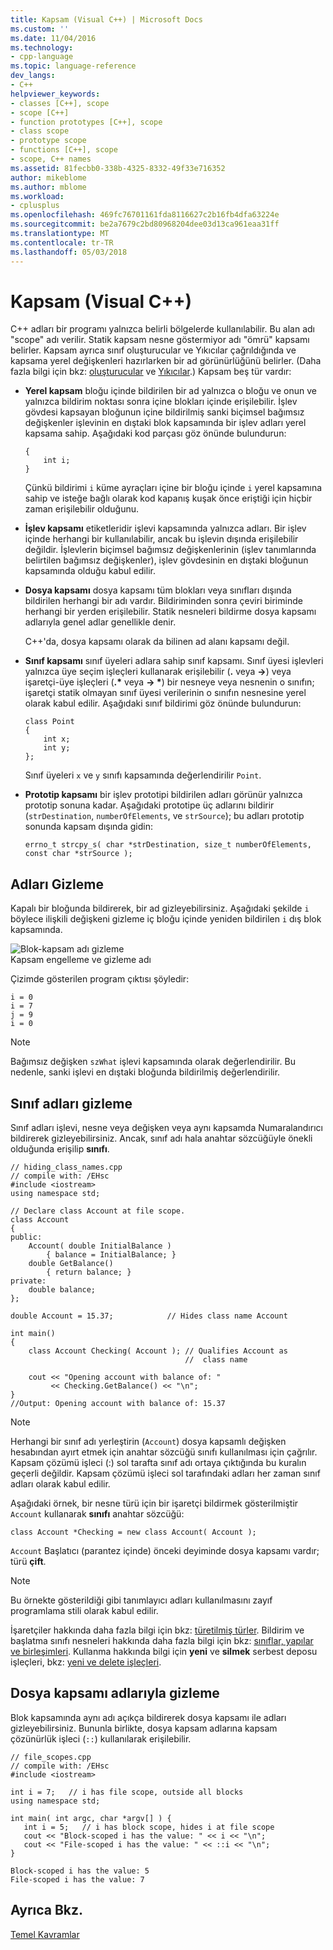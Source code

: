 ```yaml
---
title: Kapsam (Visual C++) | Microsoft Docs
ms.custom: ''
ms.date: 11/04/2016
ms.technology:
- cpp-language
ms.topic: language-reference
dev_langs:
- C++
helpviewer_keywords:
- classes [C++], scope
- scope [C++]
- function prototypes [C++], scope
- class scope
- prototype scope
- functions [C++], scope
- scope, C++ names
ms.assetid: 81fecbb0-338b-4325-8332-49f33e716352
author: mikeblome
ms.author: mblome
ms.workload:
- cplusplus
ms.openlocfilehash: 469fc76701161fda8116627c2b16fb4dfa63224e
ms.sourcegitcommit: be2a7679c2bd80968204dee03d13ca961eaa31ff
ms.translationtype: MT
ms.contentlocale: tr-TR
ms.lasthandoff: 05/03/2018
---
```

# <a name="scope-visual-c"></a>Kapsam (Visual C++)
C++ adları bir programı yalnızca belirli bölgelerde kullanılabilir. Bu alan adı "scope" adı verilir. Statik kapsam nesne göstermiyor adı "ömrü" kapsamı belirler. Kapsam ayrıca sınıf oluşturucular ve Yıkıcılar çağrıldığında ve kapsama yerel değişkenleri hazırlarken bir ad görünürlüğünü belirler. (Daha fazla bilgi için bkz: [oluşturucular](../cpp/constructors-cpp.md) ve [Yıkıcılar](../cpp/destructors-cpp.md).) Kapsam beş tür vardır:  
  
-   **Yerel kapsam** bloğu içinde bildirilen bir ad yalnızca o bloğu ve onun ve yalnızca bildirim noktası sonra içine blokları içinde erişilebilir. İşlev gövdesi kapsayan bloğunun içine bildirilmiş sanki biçimsel bağımsız değişkenler işlevinin en dıştaki blok kapsamında bir işlev adları yerel kapsama sahip. Aşağıdaki kod parçası göz önünde bulundurun:  
  
    ```  
    {  
        int i;  
    }  
    ```  
  
     Çünkü bildirimi `i` küme ayraçları içine bir bloğu içinde `i` yerel kapsamına sahip ve isteğe bağlı olarak kod kapanış kuşak önce eriştiği için hiçbir zaman erişilebilir olduğunu.  
  
-   **İşlev kapsamı** etiketleridir işlevi kapsamında yalnızca adları. Bir işlev içinde herhangi bir kullanılabilir, ancak bu işlevin dışında erişilebilir değildir. İşlevlerin biçimsel bağımsız değişkenlerinin (işlev tanımlarında belirtilen bağımsız değişkenler), işlev gövdesinin en dıştaki bloğunun kapsamında olduğu kabul edilir.  
  
-   **Dosya kapsamı** dosya kapsamı tüm blokları veya sınıfları dışında bildirilen herhangi bir adı vardır. Bildiriminden sonra çeviri biriminde herhangi bir yerden erişilebilir. Statik nesneleri bildirme dosya kapsamı adlarıyla genel adlar genellikle denir.  
  
     C++'da, dosya kapsamı olarak da bilinen ad alanı kapsamı değil.  
  
-   **Sınıf kapsamı** sınıf üyeleri adlara sahip sınıf kapsamı. Sınıf üyesi işlevleri yalnızca üye seçim işleçleri kullanarak erişilebilir (**.** veya **->**) veya işaretçi-üye işleçleri (**.\***  veya **-> \***) bir nesneye veya nesnenin o sınıfın; işaretçi statik olmayan sınıf üyesi verilerinin o sınıfın nesnesine yerel olarak kabul edilir. Aşağıdaki sınıf bildirimi göz önünde bulundurun:  
  
    ```  
    class Point  
    {  
        int x;  
        int y;  
    };  
    ```  
  
     Sınıf üyeleri `x` ve `y` sınıfı kapsamında değerlendirilir `Point`.  
  
-   **Prototip kapsamı** bir işlev prototipi bildirilen adları görünür yalnızca prototip sonuna kadar. Aşağıdaki prototipe üç adlarını bildirir (`strDestination`, `numberOfElements`, ve `strSource`); bu adları prototip sonunda kapsam dışında gidin:  
  
    ```  
    errno_t strcpy_s( char *strDestination, size_t numberOfElements, const char *strSource );  
    ```  
  
## <a name="hiding-names"></a>Adları Gizleme  
 Kapalı bir bloğunda bildirerek, bir ad gizleyebilirsiniz. Aşağıdaki şekilde `i` böylece ilişkili değişkeni gizleme iç bloğu içinde yeniden bildirilen `i` dış blok kapsamında.  
  
 ![Blok&#45;kapsam adı gizleme](../cpp/media/vc38sf1.png "vc38SF1")  
Kapsam engelleme ve gizleme adı  
  
 Çizimde gösterilen program çıktısı şöyledir:  
  
```  
i = 0  
i = 7  
j = 9  
i = 0  
```  
  
> [!NOTE]
>  Bağımsız değişken `szWhat` işlevi kapsamında olarak değerlendirilir. Bu nedenle, sanki işlevi en dıştaki bloğunda bildirilmiş değerlendirilir.  
  
## <a name="hiding-class-names"></a>Sınıf adları gizleme  
 Sınıf adları işlevi, nesne veya değişken veya aynı kapsamda Numaralandırıcı bildirerek gizleyebilirsiniz. Ancak, sınıf adı hala anahtar sözcüğüyle önekli olduğunda erişilip **sınıfı**.  
  
```  
// hiding_class_names.cpp  
// compile with: /EHsc  
#include <iostream>  
using namespace std;  
  
// Declare class Account at file scope.  
class Account  
{  
public:  
    Account( double InitialBalance )  
        { balance = InitialBalance; }  
    double GetBalance()  
        { return balance; }  
private:  
    double balance;  
};  
  
double Account = 15.37;            // Hides class name Account  
  
int main()  
{  
    class Account Checking( Account ); // Qualifies Account as   
                                       //  class name  
  
    cout << "Opening account with balance of: "  
         << Checking.GetBalance() << "\n";  
}  
//Output: Opening account with balance of: 15.37  
```  
  
> [!NOTE]
>  Herhangi bir sınıf adı yerleştirin (`Account`) dosya kapsamlı değişken hesabından ayırt etmek için anahtar sözcüğü sınıfı kullanılması için çağrılır. Kapsam çözümü işleci (:) sol tarafta sınıf adı ortaya çıktığında bu kuralın geçerli değildir. Kapsam çözümü işleci sol tarafındaki adları her zaman sınıf adları olarak kabul edilir.  
  
 Aşağıdaki örnek, bir nesne türü için bir işaretçi bildirmek gösterilmiştir `Account` kullanarak **sınıfı** anahtar sözcüğü:  
  
```  
class Account *Checking = new class Account( Account );  
```  
  
 `Account` Başlatıcı (parantez içinde) önceki deyiminde dosya kapsamı vardır; türü **çift**.  
  
> [!NOTE]
>  Bu örnekte gösterildiği gibi tanımlayıcı adları kullanılmasını zayıf programlama stili olarak kabul edilir.  
  
 İşaretçiler hakkında daha fazla bilgi için bkz: [türetilmiş türler](http://msdn.microsoft.com/en-us/aa14183c-02fe-4d81-95fe-beddb0c01c7c). Bildirim ve başlatma sınıfı nesneleri hakkında daha fazla bilgi için bkz: [sınıflar, yapılar ve birleşimleri](../cpp/classes-and-structs-cpp.md). Kullanma hakkında bilgi için **yeni** ve **silmek** serbest deposu işleçleri, bkz: [yeni ve delete işleçleri](new-and-delete-operators.md).  
  
## <a name="hiding-names-with-file-scope"></a>Dosya kapsamı adlarıyla gizleme  
 Blok kapsamında aynı adı açıkça bildirerek dosya kapsamı ile adları gizleyebilirsiniz. Bununla birlikte, dosya kapsam adlarına kapsam çözünürlük işleci (`::`) kullanılarak erişilebilir.  
  
```  
// file_scopes.cpp  
// compile with: /EHsc  
#include <iostream>  
  
int i = 7;   // i has file scope, outside all blocks  
using namespace std;  
  
int main( int argc, char *argv[] ) {  
   int i = 5;   // i has block scope, hides i at file scope  
   cout << "Block-scoped i has the value: " << i << "\n";  
   cout << "File-scoped i has the value: " << ::i << "\n";  
}  
```  
  
```Output  
Block-scoped i has the value: 5  
File-scoped i has the value: 7  
```  
  
## <a name="see-also"></a>Ayrıca Bkz.  
 [Temel Kavramlar](../cpp/basic-concepts-cpp.md)